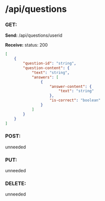 # **/api/questions**
<!-- ! ADD ROUTE DESCRIPTION HERE -->

### GET: 
**Send:** 
/api/questions/userid

**Receive:** status: 200

```JSON
[
    {
        "question-id": "string",
        "question-content": {
            "text": "string",
            "answers": [
                {
                    "answer-content": {
                        "text": "string"
                    },
                    "is-correct": "boolean"
                }
            ]
        }
    }
]
```


### POST: 
unneeded

### PUT:
unneeded

### DELETE:
unneeded
